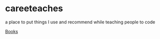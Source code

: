 # careeteaches
a place to put things I use and recommend while teaching people to code

[Books](/books.md)
